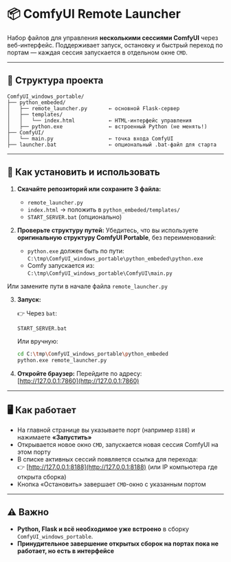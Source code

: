 # 📦 ComfyUI Remote Launcher

Набор файлов для управления **несколькими сессиями ComfyUI** через веб-интерфейс. Поддерживает запуск, остановку и быстрый переход по портам — каждая сессия запускается в отдельном окне `CMD`.

---

## 📁 Структура проекта

```
ComfyUI_windows_portable/
├── python_embeded/
│   ├── remote_launcher.py       ← основной Flask-сервер
│   ├── templates/
│   │   └── index.html           ← HTML-интерфейс управления
│   ├── python.exe               ← встроенный Python (не менять!)
├── ComfyUI/
│   └── main.py                  ← точка входа ComfyUI
├── launcher.bat                 ← опциональный .bat-файл для старта
```

---

## 🚀 Как установить и использовать

1. **Скачайте репозиторий или сохраните 3 файла:**
   - `remote_launcher.py`
   - `index.html` → положить в `python_embeded/templates/`
   - `START_SERVER.bat` (опционально)

2. **Проверьте структуру путей:**
   Убедитесь, что вы используете **оригинальную структуру ComfyUI Portable**, без переименований:
   - `python.exe` должен быть по пути:  
     `C:\tmp\ComfyUI_windows_portable\python_embeded\python.exe`
   - Comfy запускается из:  
     `C:\tmp\ComfyUI_windows_portable\ComfyUI\main.py`

Или замените пути в начале файла `remote_launcher.py`

3. **Запуск:**

   👉 Через `bat`:
   ```bat
   START_SERVER.bat
   ```

   Или вручную:
   ```bash
   cd C:\tmp\ComfyUI_windows_portable\python_embeded
   python.exe remote_launcher.py
   ```

4. **Откройте браузер:**
   Перейдите по адресу:  
   [http://127.0.0.1:7860](http://127.0.0.1:7860)

---

## 🖥 Как работает

- На главной странице вы указываете порт (например `8188`) и нажимаете **«Запустить»**
- Открывается новое окно `CMD`, запускается новая сессия ComfyUI на этом порту
- В списке активных сессий появляется ссылка для перехода:  
  👉 [http://127.0.0.1:8188](http://127.0.0.1:8188) (или IP компьютера где открыта сборка)
- Кнопка «Остановить» завершает `CMD`-окно с указанным портом

---

## ⚠️ Важно

- **Python, Flask и всё необходимое уже встроено** в сборку `ComfyUI_windows_portable`.
- **Принудительное завершение открытых сборок на портах пока не работает, но есть в интерфейсе**
